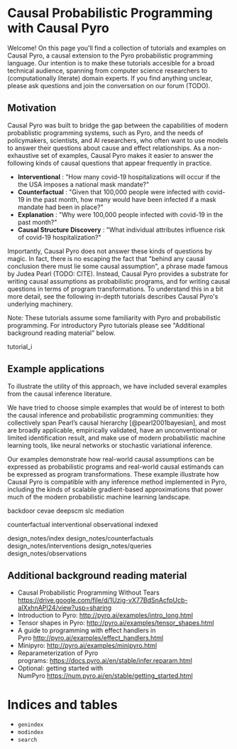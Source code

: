 # Causal Probabilistic Programming with Causal Pyro

Welcome! On this page you'll find a collection of tutorials and examples
on Causal Pyro, a causal extension to the Pyro probabilistic programming
language. Our intention is to make these tutorials accesible for a broad
technical audience, spanning from computer science researchers to
(computationally literate) domain experts. If you find anything unclear,
please ask questions and join the conversation on our forum (TODO).

## Motivation

Causal Pyro was built to bridge the gap between the capabilities of
modern probablistic programming systems, such as Pyro, and the needs of
policymakers, scientists, and AI researchers, who often want to use
models to answer their questions about cause and effect relationships.
As a non-exhaustive set of examples, Causal Pyro makes it easier to
answer the following kinds of causal questions that appear frequently in
practice.

-   **Interventional** : "How many covid-19 hospitalizations will occur
    if the the USA imposes a national mask mandate?"
-   **Counterfactual** : "Given that 100,000 people were infected with
    covid-19 in the past month, how many would have been infected if a
    mask mandate had been in place?"
-   **Explanation** : "Why were 100,000 people infected with covid-19 in
    the past month?"
-   **Causal Structure Discovery** : "What individual attributes
    influence risk of covid-19 hospitalization?"

Importantly, Causal Pyro does not answer these kinds of questions by
magic. In fact, there is no escaping the fact that "behind any causal
conclusion there must lie some causal assumption", a phrase made famous
by Judea Pearl (TODO: CITE). Instead, Causal Pyro provides a substrate
for writing causal assumptions as probabilistic programs, and for
writing causal questions in terms of program transformations. To
understand this in a bit more detail, see the following in-depth
tutorials describes Causal Pyro's underlying machinery.

Note: These tutorials assume some familiarity with Pyro and
probabilistic programming. For introductory Pyro tutorials please see
"Additional background reading material" below.

<div class="toctree" maxdepth="2" caption="Tutorials">

tutorial_i

</div>

## Example applications

To illustrate the utility of this approach, we have included several
examples from the causal inference literature.

We have tried to choose simple examples that would be of interest to
both the causal inference and probabilistic programming communities:
they collectively span Pearl’s causal hierarchy \[@pearl2001bayesian\],
and most are broadly applicable, empirically validated, have an
unconventional or limited identification result, and make use of modern
probabilistic machine learning tools, like neural networks or stochastic
variational inference.

Our examples demonstrate how real-world causal assumptions can be
expressed as probabilistic programs and real-world causal estimands can
be expressed as program transformations. These example illustrate how
Causal Pyro is compatible with any inference method implemented in Pyro,
including the kinds of scalable gradient-based approximations that power
much of the modern probabilistic machine learning landscape.

<div class="toctree" maxdepth="2" caption="Examples">

backdoor cevae deepscm slc mediation

</div>

<div class="toctree" maxdepth="2" caption="Documentation">

counterfactual interventional observational indexed

</div>

<div class="toctree" maxdepth="2" caption="Design Notes">

design_notes/index design_notes/counterfactuals
design_notes/interventions design_notes/queries
design_notes/observations

</div>

## Additional background reading material

-   Causal Probabilistic Programming Without Tears
    <https://drive.google.com/file/d/1Uzjg-vX77BdSnAcfpUcb-aIXxhnAPI24/view?usp=sharing>
-   Introduction to Pyro: <http://pyro.ai/examples/intro_long.html>
-   Tensor shapes in Pyro: <http://pyro.ai/examples/tensor_shapes.html>
-   A guide to programming with effect handlers in
    Pyro <http://pyro.ai/examples/effect_handlers.html>
-   Minipyro: <http://pyro.ai/examples/minipyro.html>
-   Reparameterization of Pyro
    programs: <https://docs.pyro.ai/en/stable/infer.reparam.html>
-   Optional: getting started with
    NumPyro <https://num.pyro.ai/en/stable/getting_started.html>

# Indices and tables

-   `genindex`
-   `modindex`
-   `search`
